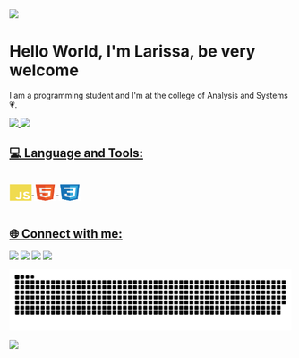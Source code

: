 <img src="https://capsule-render.vercel.app/api?type=Waving&color=ef95ae&fontColor=ef95ae&height=70&section=header"/>

# Hello World, I'm Larissa, be very welcome

 I am a programming student and I'm at the college of Analysis and Systems 💗.
<div>

  <a href="https://github.com/devemdobro">
  <img height="180em" src="https://github-readme-stats.vercel.app/api?username=larissafiali&show_icons=true&theme=tokyonight&include_all_commits=true&count_private=true"/>
  <img height="180em" src="https://github-readme-stats.vercel.app/api/top-langs/?username=larissafiali&layout=compact&langs_count=6&theme=tokyonight"/>
</div>

## 💻 Language and Tools:
<div style="display: inline_block"><br>
  <img align="center" alt="Js" height="30" width="40" src="https://raw.githubusercontent.com/devicons/devicon/master/icons/javascript/javascript-plain.svg">
  <img align="center" alt="HTML" height="30" width="40" src="https://raw.githubusercontent.com/devicons/devicon/master/icons/html5/html5-original.svg">
  <img align="center" alt="CSS" height="30" width="40" src="https://raw.githubusercontent.com/devicons/devicon/master/icons/css3/css3-original.svg">
</div>
 
 <br>
 
  ### 
   ## 🌐 Connect with me:
<div> 
  <a href="https://www.instagram.com/larissafiali_/" target="_blank"><img src="https://img.shields.io/badge/-Instagram-%23E4405F?style=for-the-badge&logo=instagram&logoColor=white" target="_blank"></a>
 <a href="https://discord.gg/5DVhGKVf4h" target="_blank"><img src="https://img.shields.io/badge/Discord-7289DA?style=for-the-badge&logo=discord&logoColor=white" target="_blank"></a> 
  <a href = "mailto:larifiali123.com"><img src="https://img.shields.io/badge/-Gmail-%23333?style=for-the-badge&logo=gmail&logoColor=white" target="_blank"></a>
  <a href="https://www.linkedin.com/in/larissa-fiali-3a1a25286/" target="_blank"><img src="https://img.shields.io/badge/-LinkedIn-%230077B5?style=for-the-badge&logo=linkedin&logoColor=white" target="_blank"></a> 
 
  ![Snake animation](https://github.com/larissafiali/larissafiali/blob/output/github-contribution-grid-snake.svg)

  <img src="https://capsule-render.vercel.app/api?type=Waving&color=ef95ae&fontColor=ef95ae&height=70&section=footer&animation=fadeIn" />

</div>
